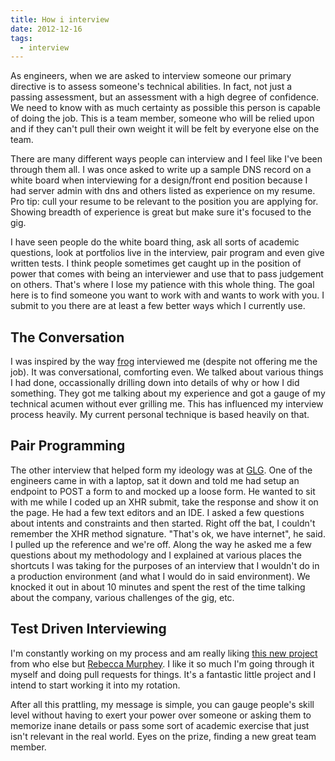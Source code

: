 ```yaml
---
title: How i interview
date: 2012-12-16
tags:
  - interview
---
```


As engineers, when we are asked to interview someone our primary directive is to assess someone's technical abilities. In fact, not just a passing assessment, but an assessment with a high degree of confidence. We need to know with as much certainty as possible this person is capable of doing the job. This is a team member, someone who will be relied upon and if they can't pull their own weight it will be felt by everyone else on the team.

There are many different ways people can interview and I feel like I've been through them all. I was once asked to write up a sample DNS record on a white board when interviewing for a design/front end position because I had server admin with dns and others listed as experience on my resume. Pro tip: cull your resume to be relevant to the position you are applying for. Showing breadth of experience is great but make sure it's focused to the gig.

I have seen people do the white board thing, ask all sorts of academic questions, look at portfolios live in the interview, pair program and even give written tests. I think people sometimes get caught up in the position of power that comes with being an interviewer and use that to pass judgement on others. That's where I lose my patience with this whole thing. The goal here is to find someone you want to work with and wants to work with you. I submit to you there are at least a few better ways which I currently use.

## The Conversation

I was inspired by the way [frog](http://www.frogdesign.com/) interviewed me (despite not offering me the job). It was conversational, comforting even. We talked about various things I had done, occassionally drilling down into details of why or how I did something. They got me talking about my experience and got a gauge of my technical acumen without ever grilling me. This has influenced my interview process heavily. My current personal technique is based heavily on that.

## Pair Programming

The other interview that helped form my ideology was at [GLG](http://gersonlehrmangroup.com/). One of the engineers came in with a laptop, sat it down and told me had setup an endpoint to POST a form to and mocked up a loose form. He wanted to sit with me while I coded up an XHR submit, take the response and show it on the page. He had a few text editors and an IDE. I asked a few questions about intents and constraints and then started. Right off the bat, I couldn't remember the XHR method signature. "That's ok, we have internet", he said. I pulled up the reference and we're off. Along the way he asked me a few questions about my methodology and I explained at various places the shortcuts I was taking for the purposes of an interview that I wouldn't do in a production environment (and what I would do in said environment). We knocked it out in about 10 minutes and spent the rest of the time talking about the company, various challenges of the gig, etc.

## Test Driven Interviewing

I'm constantly working on my process and am really liking [this new project](https://github.com/rmurphey/js-assessment) from who else but [Rebecca Murphey](http://rmurphey.com). I like it so much I'm going through it myself and doing pull requests for things. It's a fantastic little project and I intend to start working it into my rotation.

After all this prattling, my message is simple, you can gauge people's skill level without having to exert your power over someone or asking them to memorize inane details or pass some sort of academic exercise that just isn't relevant in the real world. Eyes on the prize, finding a new great team member.
